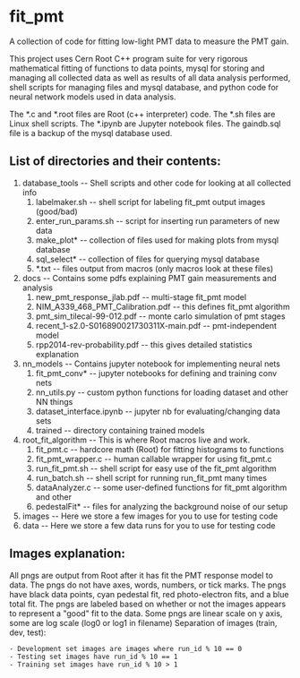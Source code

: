 # fit_pmt
A collection of code for fitting low-light PMT data to measure the PMT gain.

This project uses Cern Root C++ program suite for very rigorous mathematical fitting
of functions to data points, mysql for storing and managing all collected data as 
well as results of all data analysis performed, shell scripts for managing files and
mysql database, and python code for neural network models used in data analysis.

The *.c and *.root files are Root (c++ interpreter) code.
The *.sh files are Linux shell scripts.
The *.ipynb are Jupyter notebook files.
The gaindb.sql file is a backup of the mysql database used.

## List of directories and their contents:
1)  database_tools -- Shell scripts and other code for looking at all collected info
	1)  labelmaker.sh -- shell script for labeling fit_pmt output images (good/bad)
	2)  enter_run_params.sh -- script for inserting run parameters of new data
	3)  make_plot* -- collection of files used for making plots from mysql database
	4)  sql_select* -- collection of files for querying mysql database
	5)  *.txt -- files output from macros (only macros look at these files)
2)  docs -- Contains some pdfs explaining PMT gain measurements and analysis
	1)  new_pmt_response_jlab.pdf -- multi-stage fit_pmt model
	2)  NIM_A339_468_PMT_Calibration.pdf -- this defines fit_pmt algorithm
	3)  pmt_sim_tilecal-99-012.pdf -- monte carlo simulation of pmt stages
	4)  recent_1-s2.0-S016890021730311X-main.pdf -- pmt-independent model
	5)  rpp2014-rev-probability.pdf -- this gives detailed statistics explanation
3)  nn_models -- Contains jupyter notebook for implementing neural nets
	1)  fit_pmt_conv* -- jupyter notebooks for defining and training conv nets
	2)  nn_utils.py -- custom python functions for loading dataset and other NN things 
	3)  dataset_interface.ipynb -- jupyter nb for evaluating/changing data sets
	4)  trained -- directory containing trained models
4)  root_fit_algorithm -- This is where Root macros live and work.
	1)  fit_pmt.c -- hardcore math (Root) for fitting histograms to functions
	2)  fit_pmt_wrapper.c -- human callable wrapper for using fit_pmt.c
	3)  run_fit_pmt.sh -- shell script for easy use of the fit_pmt algorithm
	4)  run_batch.sh -- shell script for running run_fit_pmt many times
	5)  dataAnalyzer.c -- some user-defined functions for fit_pmt algorithm and other
	6)  pedestalFit* -- files for analyzing the background noise of our setup
5)  images -- Here we store a few images for you to use for testing code
6)  data -- Here we store a few data runs for you to use for testing code


## Images explanation:
All pngs are output from Root after it has fit the PMT response model to data.
The pngs do not have axes, words, numbers, or tick marks. 
The pngs have black data points, cyan pedestal fit, red photo-electron fits, and a blue total fit.
The pngs are labeled based on whether or not the images appears to represent a "good" fit to the data.
Some pngs are linear scale on y axis, some are log scale (log0 or log1 in filename)
Separation of images (train, dev, test):

	- Development set images are images where run_id % 10 == 0
	- Testing set images have run_id % 10 == 1
	- Training set images have run_id % 10 > 1

